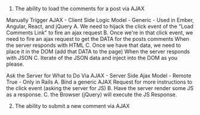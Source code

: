 1. The ability to load the comments for a post via AJAX

  Manually Trigger AJAX - Client Side Logic Model - Generic - Used in Ember, Angular, React, and jQuery
    A. We need to hijack the click event of the "Load Comments Link" to fire an ajax request
    B. Once we're in that click event, we need to fire an ajax request to get the DATA for the posts comments
    When the server responds with HTML
      C. Once we have that data, we need to place it in the DOM (add that DATA to the page)
    When the server responds with JSON
      C. Iterate of the JSON data and inject into the DOM as you please.


  Ask the Server for What to Do Via AJAX - Server Side Ajax Model - Remote True - Only in Rails
    A. Bind a generic AJAX Request for more instructions to the click event (asking the server for JS)
    B. Have the server render some JS as a response.
    C. the Browser (jQuery) will execute the JS Response.


2. The ability to submit a new comment via AJAX
